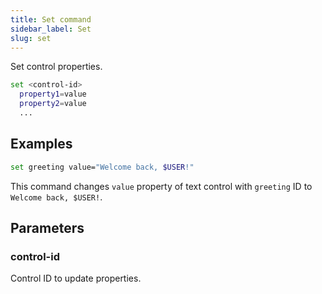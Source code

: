 ```yaml
---
title: Set command
sidebar_label: Set
slug: set
---
```


Set control properties.

```bash
set <control-id>
  property1=value
  property2=value
  ...
```

## Examples

```bash
set greeting value="Welcome back, $USER!"
```

This command changes `value` property of text control with `greeting` ID to `Welcome back, $USER!`.

## Parameters

### control-id

Control ID to update properties.